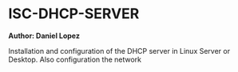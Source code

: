 # ISC-DHCP-SERVER
**Author: Daniel Lopez**

Installation and configuration of the DHCP server in Linux Server or Desktop. 
Also configuration the network
